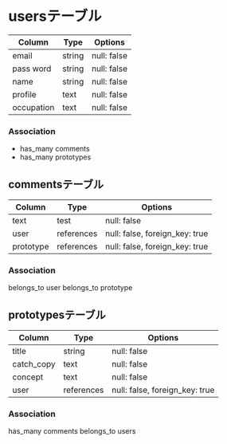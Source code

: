 # usersテーブル
| Column     | Type   | Options     |
| ---------- | ------ | ----------- |
| email      | string | null: false |
| pass word  | string | null: false |
| name       | string | null: false |
| profile    | text   | null: false |
| occupation | text   | null: false |

### Association
- has_many comments
- has_many prototypes


## commentsテーブル
| Column    | Type       | Options                          |       
| --------- | ---------- | -------------------------------- |
| text      | test       | null: false                      |
| user      | references | null: false, foreign_key: true   |
| prototype | references | null: false, foreign_key: true   |

### Association
belongs_to user
belongs_to prototype

## prototypesテーブル
| Column     | Type       | Options                        |       
| ---------- | ---------- | ------------------------------ |
| title      | string     | null: false                    |
| catch_copy | text       | null: false                    |
| concept    | text       | null: false                    |
| user       | references | null: false, foreign_key: true |

### Association
has_many comments
belongs_to users